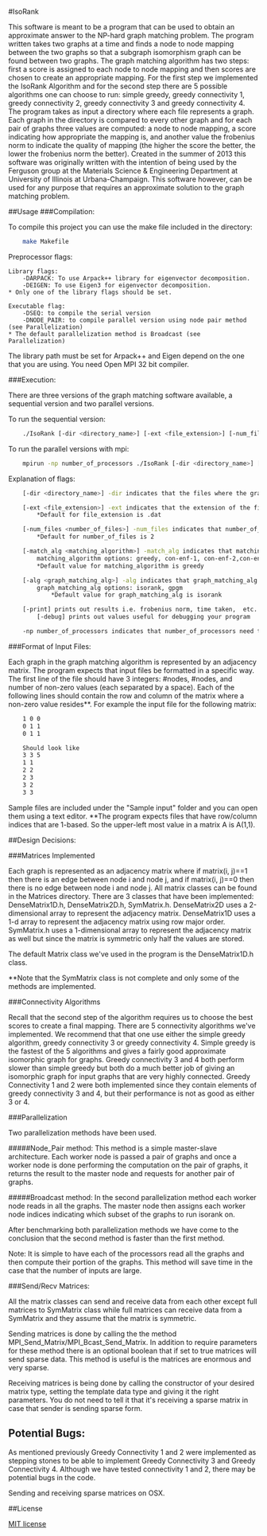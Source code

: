 #IsoRank

This software is meant to be a program that can be used to obtain an approximate answer to the NP-hard graph matching problem. 
The program written takes two graphs at a time and finds a node to node mapping between the two graphs so that a subgraph
isomorphism graph can be found between two graphs. The graph matching algorithm has two steps: first a score is assigned to
each node to node mapping and then scores are chosen to create an appropriate mapping. For the first step we implemented
the IsoRank Algorithm and for the second step there are 5 possible algorithms one can choose to run: simple greedy,
greedy connectivity 1, greedy connectivity 2, greedy connectivity 3 and greedy connectivity 4. The program takes as input
a directory where each file represents a graph. Each graph in the directory is compared to every other graph and for each pair of
graphs three values are computed: a node to node mapping, a score indicating how appropriate the mapping is, and another value the frobenius norm to indicate the quality of mapping (the higher the score the better, the lower the frobenius norm the better).
Created in the summer of 2013 this software was originally written with the intention of being used by the Ferguson group at the
Materials Science & Engineering Department at University of Illinois at Urbana-Champaign. This software however, can be used for any purpose that requires an approximate solution to the graph matching problem.     

##Usage
###Compilation:

To compile this project you can use the make file included in the directory:

```bash
	make Makefile
```

Preprocessor flags: 

	Library flags:
		-DARPACK: To use Arpack++ library for eigenvector decomposition.
		-DEIGEN: To use Eigen3 for eigenvector decomposition.
	* Only one of the library flags should be set.

	Executable flag:
		-DSEQ: to compile the serial version
		-DNODE_PAIR: to compile parallel version using node pair method (see Parallelization)
	* The default parallelization method is Broadcast (see Parallelization)

The library path must be set for Arpack++ and Eigen depend on the one that you are using.
You need Open MPI 32 bit compiler.


###Execution:

There are three versions of the graph matching software available, a sequential version and two parallel versions. 

To run the sequential version: 
```bash
	./IsoRank [-dir <directory_name>] [-ext <file_extension>] [-num_files <number_of_files>] [-match_alg <matching_algorithm>] [-alg <graph_matching_alg>] [-print] [-debug]
```
To run the parallel versions with mpi:
```bash
	mpirun -np number_of_processors ./IsoRank [-dir <directory_name>] [-ext <file_extension>] [-num_files <number_of_files>] [-match_alg <matching_algorithm>] [-alg <graph_matching_alg>] [-print] [-debug]
```
Explanation of flags:
```bash
	[-dir <directory_name>] -dir indicates that the files where the graphs are stored are in the directory called 				directory_name: *Default directory is "IsoRank/Sample input/"

	[-ext <file_extension>] -ext indicates that the extension of the files being read is file_extension:
		*Default for file_extension is .dat

	[-num_files <number_of_files>] -num_files indicates that number_of_files need to be read in to be compared:
		*Default for number_of_files is 2

	[-match_alg <matching_algorithm>] -match_alg indicates that matching_algorithm needs be used to map nodes to nodes:
		matching_algorithm options: greedy, con-enf-1, con-enf-2,con-enf-3,con-enf-4
		*Default value for matching_algorithm is greedy

	[-alg <graph_matching_alg>] -alg indicates that graph_matching_alg is to be used:
		graph_matching_alg options: isorank, gpgm
			*Default value for graph_matching_alg is isorank

	[-print] prints out results i.e. frobenius norm, time taken,  etc.
		[-debug] prints out values useful for debugging your program

	-np number_of_processors indicates that number_of_processors need to be used to run the program in parallel.
```

###Format of Input Files:


Each graph in the graph matching algorithm is represented by an adjacency matrix. The program expects that input files be formatted in a specific way. The first
line of the file should have 3 integers: #nodes, #nodes, and number of non-zero values (each separated by a space). Each of the following lines should contain
the row and column of the matrix where a non-zero value resides**. For example the input file for the following matrix:
```bash
	1 0 0
	0 1 1
	0 1 1

	Should look like
	3 3 5
	1 1
	2 2
	2 3
	3 2
	3 3
```
Sample files are included under the "Sample input" folder and you can open them using a text editor.
**The program expects files that have row/column indices that are 1-based. So the upper-left most value in a matrix A is A(1,1).  

##Design Decisions: 

###Matrices Implemented 

Each graph is represented as an adjacency matrix where if matrix(i, j)==1 then there is an edge between node i and node j, and if matrix(i, j)==0 then there is no edge between node i and node j. All matrix classes can be found in the Matrices directory. There are 3 classes that have been implemented: DenseMatrix1D.h, DenseMatrix2D.h, SymMatrix.h. DenseMatrix2D
uses a 2-dimensional array to represent the adjacency matrix. DenseMatrix1D uses a 1-d array to represent the adjacency matrix using row major order. SymMatrix.h uses a 1-dimensional array to represent the adjacency matrix as well but since the matrix is symmetric only half the values are stored. 

The default Matrix class we've used in the program is the DenseMatrix1D.h class.

**Note that the SymMatrix class is not complete and only some of the methods are implemented.

###Connectivity Algorithms

Recall that the second step of the algorithm requires us to choose the best scores to create a final mapping. There are 5 connectivity algorithms we've implemented. We recommend that that one use either the simple greedy algorithm, greedy connectivity 3 or greedy connectivity 4. Simple greedy is the fastest of the 5 algorithms and gives a fairly good approximate isomorphic graph for graphs. Greedy connectivity 3 and 4 both perform slower than simple greedy but both do a much better job of giving an isomorphic graph for input graphs that are very highly connected. Greedy Connectivity 1 and 2 were both implemented since they contain elements of greedy connectivity 3 and 4, but their performance is not as good as either 3 or 4. 

###Parallelization

Two parallelization methods have been used. 

#####Node_Pair method:
This method is a simple master-slave architecture. Each worker node is passed a pair of graphs and once a worker node
is done performing the computation on the pair of graphs, it returns the result to the master node and requests for another pair of graphs. 


#####Broadcast method:
In the second parallelization method each worker node reads in all the graphs. The master node then assigns each worker node indices indicating which subset of the graphs to run isorank on.

After benchmarking both parallelization methods we have come to the conclusion that the second method is faster than the first method.  

Note: It is simple to have each of the processors read all the graphs and then compute their portion of the graphs. This method will save time in the case that the number of inputs are large.

###Send/Recv Matrices:

All the matrix classes can send and receive data from each other except full matrices to SymMatrix class while full matrices can receive data from a SymMatrix and they assume that the matrix is symmetric. 

Sending matrices is done by calling the the method MPI_Send_Matrix/MPI_Bcast_Send_Matrix. In addition to require parameters for these method there is an optional boolean that if set to true matrices will send sparse data. This method is useful is the matrices are enormous and very sparse.

Receiving matrices is being done by calling the constructor of your desired matrix type, setting the template data type and giving it the right parameters. You do not need to tell it that it's receiving a sparse matrix in case that sender is sending sparse form.

Potential Bugs:
---------------

As mentioned previously Greedy Connectivity 1 and 2 were implemented as stepping stones to be able to implement Greedy Connectivity 3 and Greedy Connectivity 4. Although we have tested connectivity 1 and 2, there may be potential bugs in the code.

Sending and receiving sparse matrices on OSX. 

##License

[MIT license](http://opensource.org/licenses/MIT)
